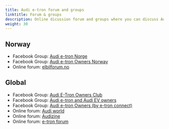 ```yaml
---
title: Audi e-tron forum and groups
linktitle: Forum & groups
description: Online dicussion forum and groups where you can discuss Audi e-tron
weight: 30
---
```



## Norway

- Facebook Group: [Audi e-tron Norge](https://www.facebook.com/groups/361111001113524)
- Facebook Group: [Audi e-tron Owners Norway](https://www.facebook.com/groups/1483698798331225)
- Online forum: [elbilforum.no](https://elbilforum.no/index.php?board=92.0)

## Global

- Facebook Group: [Audi E-Tron Owners Club](https://www.facebook.com/groups/283334458880299)
- Facebook Group: [Audi e-tron and Audi EV owners](https://www.facebook.com/groups/417406612061449)
- Facebook Group: [Audi e-tron Owners (by e-tron connect)](https://www.facebook.com/groups/etronconnect/)
- Online forum: [Audi world](https://www.audiworld.com/forums/audi-e-tron-232/)
- Online forum: [Audizine](https://www.audizine.com/forum/forumdisplay.php/366-e-tron)
- Online forum: [e-tron forum](https://www.e-tronforum.com/forums/)